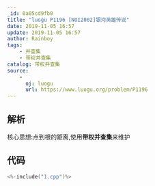 ```yaml
---
_id: 0a05cd9fb0
title: "luogu P1196 [NOI2002]银河英雄传说"
date: 2019-11-05 16:57
update: 2019-11-05 16:57
author: Rainboy
tags:
    - 并查集
    - 带权并查集
catalog: 带权并查集
source: 
    - 
      oj: luogu
      url: https://www.luogu.org/problem/P1196
---
```


## 解析


核心思想:点到根的距离,使用**带权并查集**来维护

## 代码

```c
<%-include("1.cpp")%>
```

